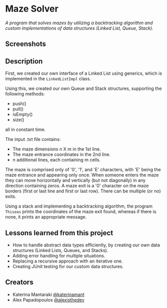 # Maze Solver

*A program that solves mazes by utilizing a backtracking algorithm and custom implementations of data structures (Linked List, Queue, Stack).*

## Screenshots

## Description

First, we created our own interface of a Linked List using generics, which is implemented in the `LinkedListImpl` class.

Using this, we created our own Queue and Stack structures, supporting the following methods:
- push()
- pull()
- isEmpty()
- size()

all in constant time.

The input .txt file contains:
- The maze dimensions n X m in the 1st line.
- The maze entrance coordinates in the 2nd line.
- n additional lines, each containing m cells.

The maze is comprised only of '0', '1', and 'E' characters, with 'E' being the maze entrance and appearing only once. When someone enters the maze they can move horizontally and vertically (but not diagonally) in any direction containing zeros. A maze exit is a '0' character on the maze borders (first or last line and first or last row). There can be multiple (or no) exits.

Using a stack and implementing a backtracking algorithm, the program `Thiseas` prints the coordinates of the maze exit found, whereas if there is none, it prints an appropriate message.


## Lessons learned from this project

- How to handle abstract data types efficiently, by creating our own data structures (Linked Lists, Queues, and Stacks).
- Adding error handling for multiple situations.
- Replacing a recursive approach with an iterative one.
- Creating JUnit testing for our custom data structures.

## Creators

- Katerina Mantaraki [@katerinamant](https://github.com/katerinamant)
- Alex Papadopoulos [@alexisthedev](https://github.com/alexisthedev)
